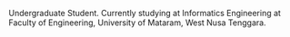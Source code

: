 Undergraduate Student. Currently studying at Informatics Engineering at Faculty of Engineering, University of Mataram, West Nusa Tenggara.
